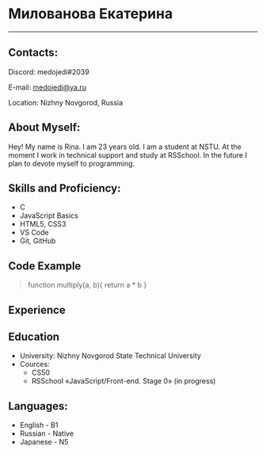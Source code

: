 # Милованова Екатерина #
*** 
## Contacts:

Discord: medojedi#2039

E-mail: medojedi@ya.ru

Location: Nizhny Novgorod, Russia

## About Myself:

Hey! My name is Rina. I am 23 years old. I am a student at NSTU. At the moment I work in technical support and study at RSSchool.
In the future I plan to devote myself to programming.

## Skills and Proficiency:
* C
* JavaScript Basics
* HTML5, CSS3
* VS Code
* Git, GitHub

## Code Example 

> function multiply(a, b){
>    return a * b
>}

## Experience 
## Education
* University: Nizhny Novgorod State Technical University
* Cources: 
    * CS50 
    * RSSchool «JavaScript/Front-end. Stage 0» (in progress)

## Languages:
* English - B1
* Russian - Native 
* Japanese - N5
